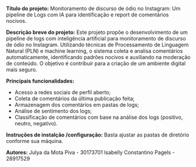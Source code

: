 **Título do projeto:**
Monitoramento de discurso de ódio no Instagram: Um pipeline de Logs com IA para identificação e report de comentários nocivos.

**Descrição breve do projeto:**
Este projeto propõe o desenvolvimento de um pipeline de logs com inteligência artificial para monitoramento de discurso de ódio no Instagram. 
Utilizando técnicas de Processamento de Linguagem Natural (PLN) e machine learning, o sistema coleta e analisa comentários automaticamente, 
identificando padrões nocivos e auxiliando na moderação de conteúdo. O objetivo é contribuir para a criação de um ambiente digital mais seguro.

**Principais funcionalidades:**
- Acesso a redes sociais de perfil aberto;
- Coleta de comentários da última publicação feita;
- Armazenagem dos comentários em pastas de logs;
- Análise de sentimento dos logs;
- Classificação de comentários com base na análise dos logs (positivo, neutro, negativo).
  
**Instruções de instalção /configuração:**
Basta ajustar as pastas de diretório conforme sua máquina.

**Autores:**
Julya da Mota Piva - 30173701
Isabelly Constantino Pagels - 28917529
